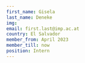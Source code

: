 ```yaml
---
first_name: Gisela
last_name: Deneke
img:
email: first.last@imp.ac.at
country: El Salvador
member_from: April 2023
member_till: now
position: Intern
---
```


